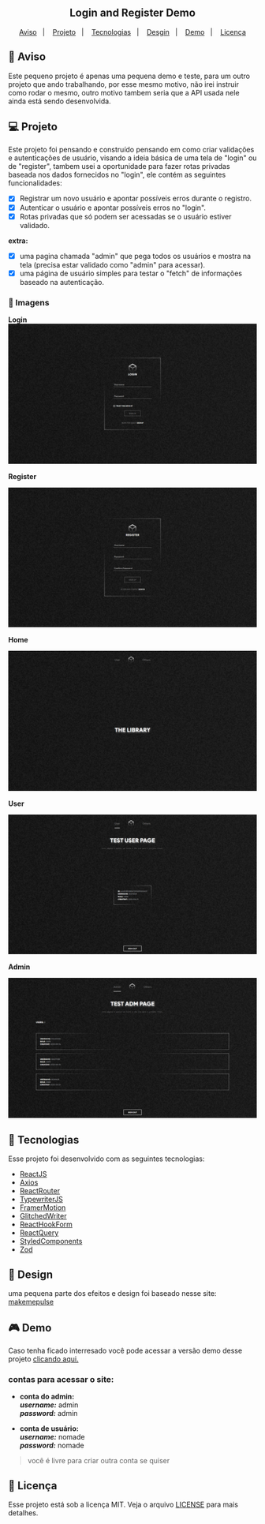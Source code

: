 <h2 align="center">
   Login and Register Demo
</h2>

<p align="center">
  <a href="#-aviso">Aviso</a>&nbsp;&nbsp;&nbsp;|&nbsp;&nbsp;&nbsp;
  <a href="#-projeto">Projeto</a>&nbsp;&nbsp;&nbsp;|&nbsp;&nbsp;&nbsp;
  <a href="#-tecnologias">Tecnologias</a>&nbsp;&nbsp;&nbsp;|&nbsp;&nbsp;&nbsp;
  <a href="#-Design">Desgin</a>&nbsp;&nbsp;&nbsp;|&nbsp;&nbsp;&nbsp;
  <a href="#-Demo">Demo</a>&nbsp;&nbsp;&nbsp;|&nbsp;&nbsp;&nbsp;
  <a href="#-licença">Licença</a>
</p>

## 📑 Aviso 
Este pequeno projeto é apenas uma pequena demo e teste, para um outro projeto que ando trabalhando, por esse mesmo motivo, não irei instruir como rodar o mesmo, outro motivo tambem seria que a API usada nele ainda está sendo desenvolvida. 

## 💻 Projeto

Este projeto foi pensando e construído pensando em como criar validações e autenticações de usuário, visando a ideia básica de uma tela de "login" ou de "register", tambem usei a oportunidade para fazer rotas privadas baseada nos dados fornecidos no "login", ele contém as seguintes funcionalidades: 

- [x] Registrar um novo usuário e apontar possíveis erros durante o registro.
- [x] Autenticar o usuário e apontar possíveis erros no "login".
- [x] Rotas privadas que só podem ser acessadas se o usuário estiver validado.

**extra:** 

- [x] uma pagina chamada "admin" que pega todos os usuários e mostra na tela (precisa estar validado como "admin" para acessar).
- [x] uma página de usuário simples para testar o "fetch" de informações baseado na autenticação.

### 📸 Imagens

**Login**
<img src=".github/login.png" alt="Login" />

**Register**

<img src=".github/register.png" alt="register" />

**Home**

<img src=".github/home.png" alt="home" />

**User**

<img src=".github/user.png" alt="user page" />

**Admin**

<img src=".github/admin.png" alt="admin page" />

## 🚀 Tecnologias

Esse projeto foi desenvolvido com as seguintes tecnologias:

- [ReactJS](https://pt-br.reactjs.org)
- [Axios](https://axios-http.com/ptbr/)
- [ReactRouter](https://reactrouter.com)
- [TypewriterJS](https://github.com/tameemsafi/typewriterjs#readme)
- [FramerMotion](https://www.framer.com/motion/)
- [GlitchedWriter](https://github.com/thetarnav/glitched-writer)
- [ReactHookForm](https://react-hook-form.com)
- [ReactQuery](https://tanstack.com/query/v3/)
- [StyledComponents](https://styled-components.com/docs)
- [Zod](https://zod.dev)

## 🔖 Design

uma pequena parte dos efeitos e design foi baseado nesse site: [makemepulse](https://2016.makemepulse.com)

## 🎮 Demo 

Caso tenha ficado interresado você pode acessar a versão demo desse projeto [clicando aqui.](https://login-and-register-test.netlify.app/)

### contas para acessar o site:
- **conta do admin:** <br/>
**_username:_** admin <br/>
**_password:_** admin

- **conta de usuário:** <br/>
**_username:_** nomade <br/>
**_password:_** nomade

> você é livre para criar outra conta se quiser

## 📝 Licença

Esse projeto está sob a licença MIT. Veja o arquivo [LICENSE](LICENSE) para mais detalhes.